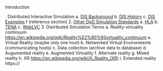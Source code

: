 Introduction

. Distributed Interactive Simulation
	a. [DIS Background](./DIS_Background.md)
	b. [DIS History](DIS_History.md)
	c. [DIS Examples](./DIS_Examples.md)
	f (reference section)
2. [Other DoD Simulation Standards](./Simulation_Standards.md)
   a. [HLA](./HLA.md)
   b. [TENA](./TENA.md)
   c. [WebLVC](./WebLVC.md)
3. 	Distributed Simulation Terms
   a. Reality-virtuality continuum https://en.wikipedia.org/wiki/Reality%E2%80%93virtuality_continuum
	a. Virtual Reality (maybe only one host)
	b. Networked Virtual Environments (communicating hosts)
	c. Data collection (archive data to database)
	d. Augumented reality
	e. Augmented Virtuality
	f. Alternate reality
	g. Mixed reality
	h. XR https://en.wikipedia.org/wiki/X_Reality_(XR)
	i. Extended reality https://